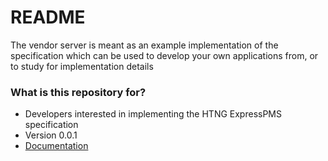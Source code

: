 # README #

The vendor server is meant as an example implementation of the specification which can be used to develop your own
applications from, or to study for implementation details

### What is this repository for? ###

* Developers interested in implementing the HTNG ExpressPMS specification
* Version 0.0.1
* [Documentation](https://htng.stoplight.io/docs/htng-express-pms-integrations/72b66de24898e-htng-express-pms-integration-spec-v1-0)
